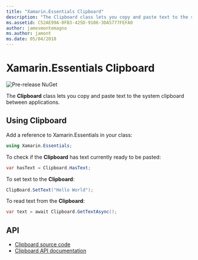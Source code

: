 ```yaml
---
title: "Xamarin.Essentials Clipboard"
description: "The Clipboard class lets you copy and paste text to the system clipboard between applications."
ms.assetid: C52AE99A-0FB3-425D-9106-3DA5777FEFA0
author: jamesmontemagno
ms.author: jamont
ms.date: 05/04/2018
---
```

# Xamarin.Essentials Clipboard

![Pre-release NuGet](~/media/shared/pre-release.png)

The **Clipboard** class lets you copy and paste text to the system clipboard between applications.

## Using Clipboard

Add a reference to Xamarin.Essentials in your class:

```csharp
using Xamarin.Essentials;
```

To check if the **Clipboard** has text currently ready to be pasted:

```csharp
var hasText = Clipboard.HasText;
```

To set text to the **Clipboard**:

```csharp
ClipBoard.SetText("Hello World");
```

To read text from the **Clipboard**:

```csharp
var text = await Clipboard.GetTextAsync();
```

## API

- [Clipboard source code](https://github.com/xamarin/Essentials/tree/master/Essentials/Clipboard)
- [Clipboard API documentation](xref:Xamarin.Essentials.Clipboard)
